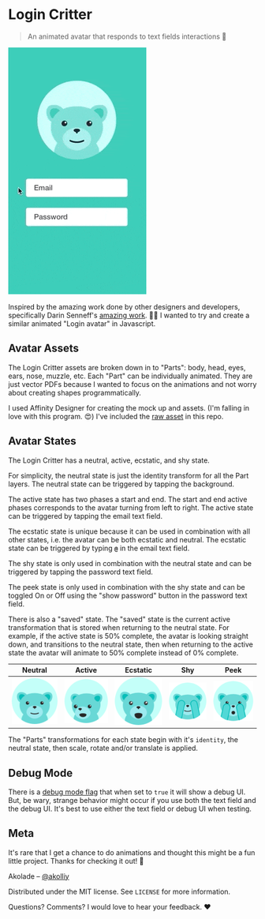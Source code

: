 # Login Critter
> An animated avatar that responds to text fields interactions 🐻

![Demo gif](/assets/images/demo.gif)

Inspired by the amazing work done by other designers and developers, specifically Darin Senneff's [amazing work](https://dribbble.com/shots/4249163-Animated-login-form-avatar?utm_campaign=iOS%2BDev%2BWeekly&utm_medium=web&utm_source=iOS%2BDev%2BWeekly%2BIssue%2B349). 🎩🌟 I wanted to try and create a similar animated "Login avatar" in Javascript.

<!-- The Login Critter uses several `UIPropertyAnimator`. The head rotation is controlled by updating the `fractionComplete` property for an animator. As the user types, the animator's fraction complete is calculated by `text width / text field width`. -->

## Avatar Assets
The Login Critter assets are broken down in to "Parts": body, head, eyes, ears, nose, muzzle, etc. Each "Part" can be individually animated. They are just vector PDFs because I wanted to focus on the animations and not worry about creating shapes programmatically.

I used Affinity Designer for creating the mock up and assets. (I'm falling in love with this program. 😍) I've included the [raw asset](/assets/images/login-critter.afdesign) in this repo.

## Avatar States
The Login Critter has a neutral, active, ecstatic, and shy state.

For simplicity, the neutral state is just the identity transform for all the Part layers. The neutral state can be triggered by tapping the background.

The active state has two phases a start and end. The start and end active phases corresponds to the avatar turning from left to right. The active state can be triggered by tapping the email text field.

The ecstatic state is unique because it can be used in combination with all other states, i.e. the avatar can be both ecstatic and neutral. The ecstatic state can be triggered by typing **`@`** in the email text field.

The shy state is only used in combination with the neutral state and can be triggered by tapping the password text field.

The peek state is only used in combination with the shy state and can be toggled On or Off using the "show password" button in the password text field.

There is also a "saved" state. The "saved" state is the current active transformation that is stored when returning to the neutral state. For example, if the active state is 50% complete, the avatar is looking straight down, and transitions to the neutral state, then when returning to the active state the avatar will animate to 50% complete instead of 0% complete.

| Neutral                             | Active                            | Ecstatic                              | Shy                         | Peek                          |
| :----------------------------------:|:---------------------------------:| :------------------------------------:| :--------------------------:| :----------------------------:|
| ![Neutral png](/assets/images/neutral.png) | ![Active png](/assets/images/active.png) | ![Ecstatic png](/assets/images/ecstatic.png) | ![Shy png](/assets/images/shy.png) | ![Peek png](/assets/images/peek.png) |

The "Parts" transformations for each state begin with it's `identity`, the neutral state, then scale, rotate and/or translate is applied.

## Debug Mode
There is a [debug mode flag](https://github.com/cgoldsby/LoginCritter/blob/012eecbf51a07d6ba389ff865ae30074b001702e/LoginCritter/Sources/Login/LoginViewController.swift#L203) that when set to `true` it will show a debug UI. But, be wary, strange behavior might occur if you use both the text field and the debug UI. It's best to use either the text field or debug UI when testing.

## Meta
It's rare that I get a chance to do animations and thought this might be a fun little project. Thanks for checking it out! 🙇‍

Akolade – [@akolliy](https://twitter.com/dhorphun459)

Distributed under the MIT license. See ``LICENSE`` for more information.

Questions? Comments? I would love to hear your feedback. :heart:
